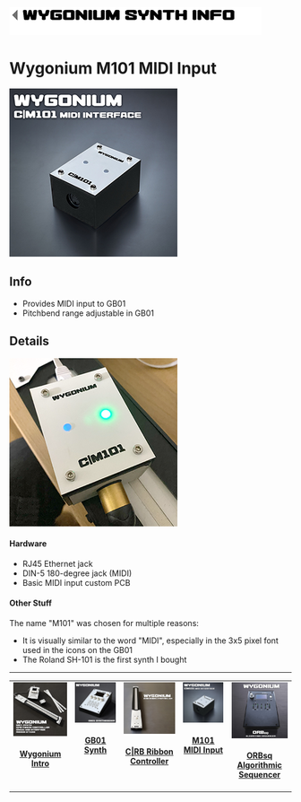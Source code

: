 [<img alt="Return to main page link image" src="images/nav_main.png" height="50px">](/README.md)

# Wygonium M101 MIDI Input

![A picture of the Wygonium M101 MIDI input device. It is a small box with a round input jack for a MIDI cable.](/images/Wygonium_M101_square.jpg)

## Info

- Provides MIDI input to GB01
- Pitchbend range adjustable in GB01

## Details

![Another picture of the M101, showing the in-use LEDs lit](/images/M101_alt.png)

#### Hardware 

- RJ45 Ethernet jack
- DIN-5 180-degree jack (MIDI)
- Basic MIDI input custom PCB

#### Other Stuff

The name "M101" was chosen for multiple reasons:
- It is visually similar to the word "MIDI", especially in the 3x5 pixel font used in the icons on the GB01
- The Roland SH-101 is the first synth I bought 

__________

<table align="center">
    <tr valign="top">
        <td align="center" width="150px" valign="top"><a href="/Wygonium-Info/"><img src="images/WygoniumKit_square.png" width="100px" /></a><p><h4 id="wygonium-intro"><a href="/Wygonium-Info/">Wygonium Intro</a></h4></p></td>
        <td align="center" width="150px" valign="top"><a href="/Wygonium-Info/WygoniumGB01.html"><img src="images/Wygonium_GB01_square.jpg" width="100px" /></a><p><h4 id="gb01-synth"><a href="/Wygonium-Info/WygoniumGB01.html">GB01 Synth</a></h4></p></td>
        <td align="center" width="150px" valign="top"><a href="/Wygonium-Info/CRBController.html"><img src="images/Wygonium_CRB_square.jpg" width="100px" /></a><p><h4 id="crb-ribbon-controller"><a href="/Wygonium-Info/CRBController.html">C|RB Ribbon Controller</a></h4></p></td>
        <td align="center" width="150px" valign="top"><a href="/Wygonium-Info/WygoniumM101.html"><img src="images/Wygonium_M101_square.jpg" width="100px" /></a><p><h4 id="m101-midi-input"><a href="/Wygonium-Info/WygoniumM101.html">M101 MIDI Input</a></h4></p></td>
        <td align="center" width="150px" valign="top"><a href="/Wygonium-Info/WygoniumORBsq.html"><img src="images/Wygonium_ORBsq_square.jpg" width="100px" /></a><p><h4 id="orbsq-algorithmic-sequencer"><a href="/Wygonium-Info/WygoniumORBsq.html">ORBsq Algorithmic Sequencer</a></h4></p></td>
    </tr>
</table>
